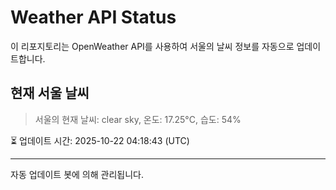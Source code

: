 
# Weather API Status

이 리포지토리는 OpenWeather API를 사용하여 서울의 날씨 정보를 자동으로 업데이트합니다.

## 현재 서울 날씨
> 서울의 현재 날씨: clear sky, 온도: 17.25°C, 습도: 54%

⏳ 업데이트 시간: 2025-10-22 04:18:43 (UTC)

---
자동 업데이트 봇에 의해 관리됩니다.
